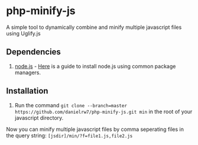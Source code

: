 # php-minify-js
A simple tool to dynamically combine and minify multiple javascript files using Uglify.js

## Dependencies
1. [node.js](https://github.com/joyent/node) - [Here](https://github.com/joyent/node/wiki/installing-node.js-via-package-manager) is a guide to install node.js using common package managers.

## Installation
1. Run the command `git clone --branch=master https://github.com/danielrw7/php-minify-js.git min` in the root of your javascript directory.

Now you can minify multiple javascript files by comma seperating files in the query string: `[jsdir]/min/?f=file1.js,file2.js`
